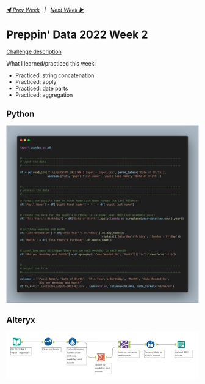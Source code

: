 <h6><a href="..\preppin-data-2022-01\README.md">◀  Prev Week</a>&nbsp;&nbsp;&nbsp;|&nbsp;&nbsp;&nbsp;<a href="..\preppin-data-2022-01\README.md">Next Week  ▶</a></h6>

# Preppin' Data 2022 Week 2

[Challenge description](https://preppindata.blogspot.com/2022/01/2022-week-2-prep-school-birthday-cakes.html)

What I learned/practiced this week:
* Practiced: string concatenation
* Practiced: apply
* Practiced: date parts
* Practiced: aggregation

## Python
<a href="preppin-data-2022-02.py">
<img src="img-python-code-2022-02.png?raw=true" alt="Python code">
</a>

## Alteryx
<a href="preppin-data-2022-02.yxzp">
<img src="img-alteryx-2022-02.png?raw=true" alt="Alteryx workflow">
</a>
